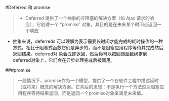 #Deferred 和 promise

> * Deferred 提供了一个抽象的非阻塞的解决方案（如 Ajax 请求的响应），它创建一个 “promise” 对象，其目的是在未来某个时间点返回一个响应
* 抽象来说，deferreds 可以理解为表示需要长时间才能完成的耗时操作的一种方式，相比于阻塞式函数它们是异步的，而不是阻塞应用程序等待其完成然后返回结果。deferred对 象会立即返回，然后你可以把回调函数绑定到deferred对象上，它们会在异步处理完成后被调用。

###promise
> 一般情况下，promise作为一个模型，提供了一个在软件工程中描述延时（或将来）概念的解决方案。它背后的思想：不是执行一个方法然后阻塞应用程序等待结果返回，而是返回一个promise对象来满足未来值。
